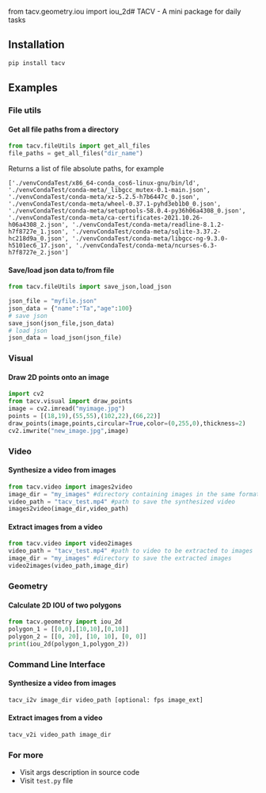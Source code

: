 from tacv.geometry.iou import iou_2d# TACV - A mini package for daily tasks

## Installation
```bash
pip install tacv
```

## Examples
### File utils
#### Get all file paths from a directory
```python
from tacv.fileUtils import get_all_files
file_paths = get_all_files("dir_name")
```
Returns a list of file absolute paths, for example
```
['./venvCondaTest/x86_64-conda_cos6-linux-gnu/bin/ld', './venvCondaTest/conda-meta/_libgcc_mutex-0.1-main.json', './venvCondaTest/conda-meta/xz-5.2.5-h7b6447c_0.json', './venvCondaTest/conda-meta/wheel-0.37.1-pyhd3eb1b0_0.json', './venvCondaTest/conda-meta/setuptools-58.0.4-py36h06a4308_0.json', './venvCondaTest/conda-meta/ca-certificates-2021.10.26-h06a4308_2.json', './venvCondaTest/conda-meta/readline-8.1.2-h7f8727e_1.json', './venvCondaTest/conda-meta/sqlite-3.37.2-hc218d9a_0.json', './venvCondaTest/conda-meta/libgcc-ng-9.3.0-h5101ec6_17.json', './venvCondaTest/conda-meta/ncurses-6.3-h7f8727e_2.json']
```
#### Save/load json data to/from file
```python
from tacv.fileUtils import save_json,load_json

json_file = "myfile.json"
json_data = {"name":"Ta","age":100}
# save json
save_json(json_file,json_data)
# load json
json_data = load_json(json_file)
```
### Visual
#### Draw 2D points onto an image
```python
import cv2
from tacv.visual import draw_points
image = cv2.imread("myimage.jpg")
points = [(18,19),(55,55),(102,22),(66,22)]
draw_points(image,points,circular=True,color=(0,255,0),thickness=2)
cv2.imwrite("new_image.jpg",image)
```
### Video
#### Synthesize a video from images
```python
from tacv.video import images2video
image_dir = "my_images" #directory containing images in the same format
video_path = "tacv_test.mp4" #path to save the synthesized video
images2video(image_dir,video_path)
```
#### Extract images from a video
```python
from tacv.video import video2images
video_path = "tacv_test.mp4" #path to video to be extracted to images
image_dir = "my_images" #directory to save the extracted images
video2images(video_path,image_dir)
```
### Geometry
#### Calculate 2D IOU of two polygons
```python
from tacv.geometry import iou_2d
polygon_1 = [[0,0],[10,10],[0,10]]
polygon_2 = [[0, 20], [10, 10], [0, 0]]
print(iou_2d(polygon_1,polygon_2))
```
### Command Line Interface

#### Synthesize a video from images
```bash
tacv_i2v image_dir video_path [optional: fps image_ext]
```
#### Extract images from a video
```bash
tacv_v2i video_path image_dir
```
### For more
* Visit args description in source code 
* Visit `test.py` file